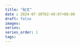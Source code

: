 ```yaml
---
title: "貼文"
date : 2024-07-30T02:48:07+08:00
draft: false
images:
series:
series_order: 1
tags:
---
```


